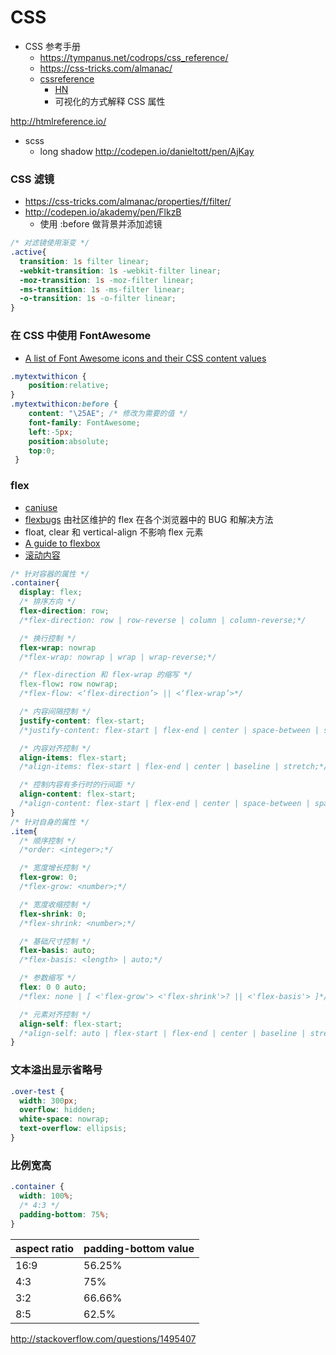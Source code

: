 # CSS




<!--

https://github.com/duojs/duo

https://github.com/componentjs/component

http://www.voxelcss.com/


https://github.com/search?o=desc&q=grid+language%3Acss&s=stars&type=Repositories&utf8=%E2%9C%93


https://github.com/peterramsing/lost
https://github.com/mojotech/jeet
https://github.com/kumailht/gridforms
https://js.coach/react
http://postcss.parts/

https://github.com/dogfalo/materialize/

https://materializecss.com
https://getmdl.io/
-->



* CSS 参考手册
  * https://tympanus.net/codrops/css_reference/
  * https://css-tricks.com/almanac/
  * [cssreference](http://cssreference.io/)
    * [HN](https://news.ycombinator.com/item?id=13031492)
    * 可视化的方式解释 CSS 属性

http://htmlreference.io/

* scss
  * long shadow http://codepen.io/danieltott/pen/AjKay

### CSS 滤镜
* https://css-tricks.com/almanac/properties/f/filter/
* http://codepen.io/akademy/pen/FlkzB
  * 使用 :before 做背景并添加滤镜

```css
/* 对滤镜使用渐变 */
.active{
  transition: 1s filter linear;
  -webkit-transition: 1s -webkit-filter linear;
  -moz-transition: 1s -moz-filter linear;
  -ms-transition: 1s -ms-filter linear;
  -o-transition: 1s -o-filter linear;
}
```

### 在 CSS 中使用 FontAwesome
* [A list of Font Awesome icons and their CSS content values](http://astronautweb.co/snippet/font-awesome/)

```css
.mytextwithicon {
    position:relative;
}    
.mytextwithicon:before {
    content: "\25AE"; /* 修改为需要的值 */
    font-family: FontAwesome;
    left:-5px;
    position:absolute;
    top:0;
 }
```

### flex

* [caniuse](http://caniuse.com/#feat=flexbox)
* [flexbugs](https://github.com/philipwalton/flexbugs) 由社区维护的 flex 在各个浏览器中的 BUG 和解决方法
* float, clear 和 vertical-align 不影响 flex 元素
* [A guide to flexbox](https://css-tricks.com/snippets/css/a-guide-to-flexbox/)
* [滚动内容](http://stackoverflow.com/a/14964944/1870054)

```css
/* 针对容器的属性 */
.container{
  display: flex;
  /* 排序方向 */
  flex-direction: row;
  /*flex-direction: row | row-reverse | column | column-reverse;*/

  /* 换行控制 */
  flex-wrap: nowrap
  /*flex-wrap: nowrap | wrap | wrap-reverse;*/

  /* flex-direction 和 flex-wrap 的缩写 */
  flex-flow: row nowrap;
  /*flex-flow: <‘flex-direction’> || <‘flex-wrap’>*/

  /* 内容间隔控制 */
  justify-content: flex-start;
  /*justify-content: flex-start | flex-end | center | space-between | space-around;*/

  /* 内容对齐控制 */
  align-items: flex-start;
  /*align-items: flex-start | flex-end | center | baseline | stretch;*/

  /* 控制内容有多行时的行间距 */
  align-content: flex-start;
  /*align-content: flex-start | flex-end | center | space-between | space-around | stretch;*/
}
/* 针对自身的属性 */
.item{
  /* 顺序控制 */
  /*order: <integer>;*/

  /* 宽度增长控制 */
  flex-grow: 0;
  /*flex-grow: <number>;*/

  /* 宽度收缩控制 */
  flex-shrink: 0;
  /*flex-shrink: <number>;*/

  /* 基础尺寸控制 */
  flex-basis: auto;
  /*flex-basis: <length> | auto;*/

  /* 参数缩写 */
  flex: 0 0 auto;
  /*flex: none | [ <'flex-grow'> <'flex-shrink'>? || <'flex-basis'> ]*/

  /* 元素对齐控制 */
  align-self: flex-start;
  /*align-self: auto | flex-start | flex-end | center | baseline | stretch;*/
}
```



### 文本溢出显示省略号
```css
.over-test {
  width: 300px;
  overflow: hidden;
  white-space: nowrap;
  text-overflow: ellipsis;
}
```

### 比例宽高

```css
.container {
  width: 100%;
  /* 4:3 */
  padding-bottom: 75%;
}
```

aspect ratio  | padding-bottom value
--------------|----------------------
    16:9      |       56.25%
    4:3       |       75%
    3:2       |       66.66%
    8:5       |       62.5%

http://stackoverflow.com/questions/1495407
